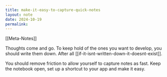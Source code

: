```yaml
---
title: make-it-easy-to-capture-quick-notes
layout: note
date: 2024-10-19
permalink:
---
```

[[Meta-Notes]]

Thoughts come and go. To keep hold of the ones you want to develop, you should write them down. After all [[if-it-isnt-written-down-it-doesnt-exist]].

You should remove friction to allow yourself to capture notes as fast. Keep the notebook open, set up a shortcut to your app and make it easy.





